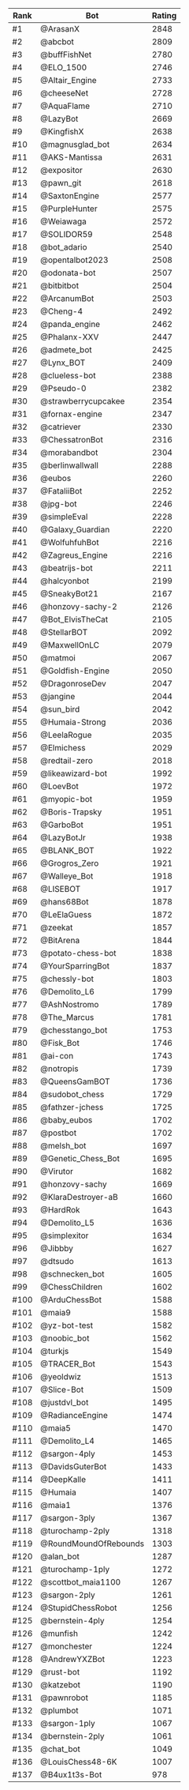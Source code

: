 Rank|Bot|Rating
---|---|---
#1|@ArasanX|2848
#2|@abcbot|2809
#3|@buffFishNet|2780
#4|@ELO_1500|2746
#5|@Altair_Engine|2733
#6|@cheeseNet|2728
#7|@AquaFlame|2710
#8|@LazyBot|2669
#9|@KingfishX|2638
#10|@magnusglad_bot|2634
#11|@AKS-Mantissa|2631
#12|@expositor|2630
#13|@pawn_git|2618
#14|@SaxtonEngine|2577
#15|@PurpleHunter|2575
#16|@Weiawaga|2572
#17|@SOLIDOR59|2548
#18|@bot_adario|2540
#19|@opentalbot2023|2508
#20|@odonata-bot|2507
#21|@bitbitbot|2504
#22|@ArcanumBot|2503
#23|@Cheng-4|2492
#24|@panda_engine|2462
#25|@Phalanx-XXV|2447
#26|@admete_bot|2425
#27|@Lynx_BOT|2409
#28|@clueless-bot|2388
#29|@Pseudo-0|2382
#30|@strawberrycupcakee|2354
#31|@fornax-engine|2347
#32|@catriever|2330
#33|@ChessatronBot|2316
#34|@morabandbot|2304
#35|@berlinwallwall|2288
#36|@eubos|2260
#37|@FataliiBot|2252
#38|@jpg-bot|2246
#39|@simpleEval|2228
#40|@Galaxy_Guardian|2220
#41|@WolfuhfuhBot|2216
#42|@Zagreus_Engine|2216
#43|@beatrijs-bot|2211
#44|@halcyonbot|2199
#45|@SneakyBot21|2167
#46|@honzovy-sachy-2|2126
#47|@Bot_ElvisTheCat|2105
#48|@StellarBOT|2092
#49|@MaxwellOnLC|2079
#50|@matmoi|2067
#51|@Goldfish-Engine|2050
#52|@DragonroseDev|2047
#53|@jangine|2044
#54|@sun_bird|2042
#55|@Humaia-Strong|2036
#56|@LeelaRogue|2035
#57|@Elmichess|2029
#58|@redtail-zero|2018
#59|@likeawizard-bot|1992
#60|@LoevBot|1972
#61|@myopic-bot|1959
#62|@Boris-Trapsky|1951
#63|@GarboBot|1951
#64|@LazyBotJr|1938
#65|@BLANK_BOT|1922
#66|@Grogros_Zero|1921
#67|@Walleye_Bot|1918
#68|@LISEBOT|1917
#69|@hans68Bot|1878
#70|@LeElaGuess|1872
#71|@zeekat|1857
#72|@BitArena|1844
#73|@potato-chess-bot|1838
#74|@YourSparringBot|1837
#75|@chessly-bot|1803
#76|@Demolito_L6|1799
#77|@AshNostromo|1789
#78|@The_Marcus|1781
#79|@chesstango_bot|1753
#80|@Fisk_Bot|1746
#81|@ai-con|1743
#82|@notropis|1739
#83|@QueensGamBOT|1736
#84|@sudobot_chess|1729
#85|@fathzer-jchess|1725
#86|@baby_eubos|1702
#87|@postbot|1702
#88|@melsh_bot|1697
#89|@Genetic_Chess_Bot|1695
#90|@Virutor|1682
#91|@honzovy-sachy|1669
#92|@KlaraDestroyer-aB|1660
#93|@HardRok|1643
#94|@Demolito_L5|1636
#95|@simplexitor|1634
#96|@Jibbby|1627
#97|@dtsudo|1613
#98|@schnecken_bot|1605
#99|@ChessChildren|1602
#100|@ArduChessBot|1588
#101|@maia9|1588
#102|@yz-bot-test|1582
#103|@noobic_bot|1562
#104|@turkjs|1549
#105|@TRACER_Bot|1543
#106|@yeoldwiz|1513
#107|@Slice-Bot|1509
#108|@justdvl_bot|1495
#109|@RadianceEngine|1474
#110|@maia5|1470
#111|@Demolito_L4|1465
#112|@sargon-4ply|1453
#113|@DavidsGuterBot|1433
#114|@DeepKalle|1411
#115|@Humaia|1407
#116|@maia1|1376
#117|@sargon-3ply|1367
#118|@turochamp-2ply|1318
#119|@RoundMoundOfRebounds|1303
#120|@alan_bot|1287
#121|@turochamp-1ply|1272
#122|@scottbot_maia1100|1267
#123|@sargon-2ply|1261
#124|@StupidChessRobot|1256
#125|@bernstein-4ply|1254
#126|@munfish|1242
#127|@monchester|1224
#128|@AndrewYXZBot|1223
#129|@rust-bot|1192
#130|@katzebot|1190
#131|@pawnrobot|1185
#132|@plumbot|1071
#133|@sargon-1ply|1067
#134|@bernstein-2ply|1061
#135|@chat_bot|1049
#136|@LouisChess48-6K|1007
#137|@B4ux1t3s-Bot|978
